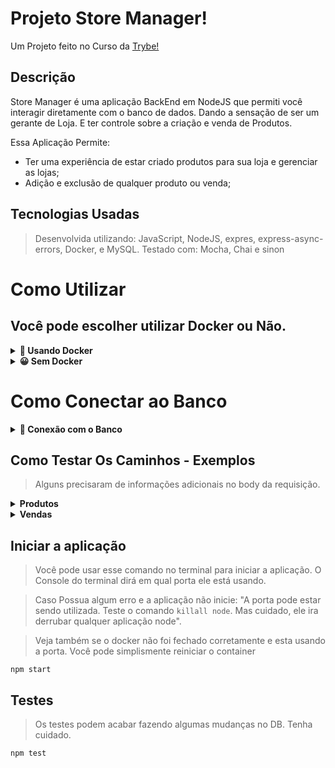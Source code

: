 # Projeto Store Manager!

Um Projeto feito no Curso da [Trybe!](https://www.betrybe.com/?utm_source=google&utm_medium=cpc&utm_campaign=pmax2&utm_content=ad1&gclid=CjwKCAjwv-GUBhAzEiwASUMm4gMsCoYbJWRZ4clNLOZqEP2NE69bHKEUuKKfcouMLG1L4MSPbR71CRoCHiYQAvD_BwE)

## Descrição
Store Manager é uma aplicação BackEnd em NodeJS que permiti você interagir diretamente com o banco de dados. Dando a sensação de ser um gerante de Loja. E ter controle sobre a criação e venda de Produtos.
 
Essa Aplicação Permite:

-  Ter uma experiência de estar criado produtos para sua loja e gerenciar as lojas;
-  Adição e exclusão de qualquer produto ou venda;

## Tecnologias Usadas

> Desenvolvida utilizando: JavaScript, NodeJS, expres, express-async-errors, Docker, e MySQL.
> Testado com: Mocha, Chai e sinon

# Como Utilizar

## Você pode escolher utilizar Docker ou Não.

<details>
  <summary><strong>🐳 Usando Docker</strong></summary><br />
 
  > Rode os serviços `node` e `db` com o comando `docker-compose up -d`.
  - Lembre-se de parar o `mysql` se estiver usando localmente na porta padrão (`3306`), ou adapte, caso queria fazer uso da aplicação em containers;
  - Esses serviços irão inicializar um container chamado `store_manager` e outro chamado `store_manager_db`;
  - A partir daqui você pode rodar o container `store_manager` via CLI ou abri-lo no VS Code.

  > Use o comando `docker exec -it store_manager bash`.
  - Ele te dará acesso ao terminal interativo do container criado pelo compose, que está rodando em segundo plano.

  > Instale as dependências [**Caso existam**] com `npm install`
  <br />
</details>

<details>
  <summary><strong>😀 Sem Docker</strong></summary><br />
 
  > Instale as dependências [**Caso existam**] com `npm install`

  ✨ **Dica:** Para rodar o projeto desta forma, obrigatoriamente você deve ter o `node` instalado em seu computador.

  <br />
</details>

# Como Conectar ao Banco

<details>
  <summary><strong>🎲 Conexão com o Banco</strong></summary><br />

## Crie o Banco

>Utilize o Arquivo que está no repositório chamado: **StoreManager.sql** no seu MySQL. E poderá utilizar o banco de dados.


:warning: **IMPORTANTE!**
**A senha do Banco é Password**

```javascript
require('dotenv').config(); // não se esqueça de configurar suas variáveis de ambiente aqui na configuração

  const connection = mysql.createPool({
  host: process.env.MYSQL_HOST,
  user: process.env.MYSQL_USER,
  password: process.env.MYSQL_PASSWORD,
  database: process.env.MYSQL_DATABASE || 'StoreManager',
});
```

Para os testes rodarem corretamente, na raiz do projeto **renomeie o arquivo `.env.example` para `.env`** com as variáveis de ambiente. Por exemplo, caso o seu usuário SQL seja `nome` e a senha `1234` seu arquivo ficará desta forma:

```
MYSQL_HOST=localhost
MYSQL_USER=nome
MYSQL_PASSWORD=1234
MYSQL_DATABASE=StoreManager
PORT=3000
```

##### :warning: Atenção

- A variável **PORT** do arquivo `.env` deve ser utilizada para a conexão com o servidor.

Com essas configurações, enquanto estiver na máquina local, o banco será executado normalmente via localhost (possibilitando os testes via `npm test`).
Como o arquivo `.env` não será enviado para o GitHub (não se preocupe com isso, pois já está configurado no `.gitignore`), crie suas ENVs, utilize o docker-compose como base para tal.

  <br />
</details>

## Como Testar Os Caminhos - Exemplos

> Alguns precisaram de informações adicionais no body da requisição.

<details>
  <summary><strong>Produtos</strong></summary><br />
  
  > Pegar todos os Produtos **GET**
``[http://localhost:3000/products](http://localhost:3000/products)``

> Pegar produto pelo ID **GET**. Precisa ser um ID que exista. Se não retornará um erro!
``[http://localhost:3000/products/2](http://localhost:3000/products/2)``

> Criar novos Produtos **POST**
``[http://localhost:3000/products/](http://localhost:3000/products/)``

```
{
    "name": "Produto 1",
    "quantity": 20
}
```

> Editar um Produto **PUT**. Você precisa passar um id existente!
``[http://localhost:3000/products/4](http://localhost:3000/products/4)``

```
{
    "name": "Produto 1 Novo",
    "quantity": 15
}
```

> Deletar um Produto **Delete**. Você precisa passar um id existente!
``[http://localhost:3000/products/4](http://localhost:3000/products/4)``
 
  <br />
</details>


<details>
  <summary><strong>Vendas</strong></summary><br />
  > Pegar todos as Vendas **GET**
``[http://localhost:3000/saless](http://localhost:3000/sales)``

> Pegar as vendas pelo ID **GET**. Precisa ser um ID que exista. Se não retornará um erro!
``[http://localhost:3000/sales/2](http://localhost:3000/sales/2)``

> Criar novas Vendas **POST**
``[http://localhost:3000/sales/](http://localhost:3000/sales/)``

```
[
    {
        "productId": 1,
        "quantity": 10
    },
    {
        "productId": 2,
        "quantity": 10
    }
]
```


> Editar uma venda **PUT**. Você precisa passar um id existente!
``[http://localhost:3000/sales/4](http://localhost:3000/sales/4)``

```
[
    {
        "productId": 1,
        "quantity": 2
    },
    {
        "productId": 3,
        "quantity": 12
    }
]
```

> Deletar uma venda **Delete**. Você precisa passar um id existente!
``[http://localhost:3000/sales/3](http://localhost:3000/sales/3)``
 
  <br />
</details>

## Iniciar a aplicação

> Você pode usar esse comando no terminal para iniciar a aplicação. O Console do terminal dirá em qual porta ele está usando. 

> Caso Possua algum erro e a aplicação não inicie: "A porta pode estar sendo utilizada. Teste o comando ``killall node``. 
> Mas cuidado, ele ira derrubar qualquer aplicação node".

> Veja também se o docker não foi fechado corretamente e esta usando a porta. Você pode simplismente reiniciar o container

``npm start``

## Testes

> Os testes podem acabar fazendo algumas mudanças no DB. Tenha cuidado.

``npm test``


